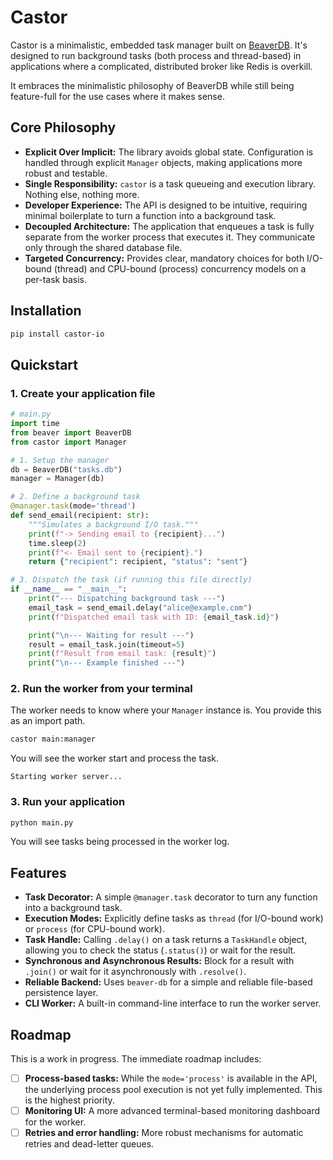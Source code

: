 # Castor

Castor is a minimalistic, embedded task manager built on [BeaverDB](https://github.com/apiad/beaver). It's designed to run background tasks (both process and thread-based) in applications where a complicated, distributed broker like Redis is overkill.

It embraces the minimalistic philosophy of BeaverDB while still being feature-full for the use cases where it makes sense.

## Core Philosophy

- **Explicit Over Implicit:** The library avoids global state. Configuration is handled through explicit `Manager` objects, making applications more robust and testable.
- **Single Responsibility:** `castor` is a task queueing and execution library. Nothing else, nothing more.
- **Developer Experience:** The API is designed to be intuitive, requiring minimal boilerplate to turn a function into a background task.
- **Decoupled Architecture:** The application that enqueues a task is fully separate from the worker process that executes it. They communicate only through the shared database file.
- **Targeted Concurrency:** Provides clear, mandatory choices for both I/O-bound (thread) and CPU-bound (process) concurrency models on a per-task basis.

## Installation

```bash
pip install castor-io
```

## Quickstart

### 1.  Create your application file

```python
# main.py
import time
from beaver import BeaverDB
from castor import Manager

# 1. Setup the manager
db = BeaverDB("tasks.db")
manager = Manager(db)

# 2. Define a background task
@manager.task(mode='thread')
def send_email(recipient: str):
    """Simulates a background I/O task."""
    print(f"-> Sending email to {recipient}...")
    time.sleep(2)
    print(f"<- Email sent to {recipient}.")
    return {"recipient": recipient, "status": "sent"}

# 3. Dispatch the task (if running this file directly)
if __name__ == "__main__":
    print("--- Dispatching background task ---")
    email_task = send_email.delay("alice@example.com")
    print(f"Dispatched email task with ID: {email_task.id}")

    print("\n--- Waiting for result ---")
    result = email_task.join(timeout=5)
    print(f"Result from email task: {result}")
    print("\n--- Example finished ---")
```

### 2. Run the worker from your terminal

The worker needs to know where your `Manager` instance is. You provide this as an import path.

```bash
castor main:manager
```

You will see the worker start and process the task.

```
Starting worker server...
```

### 3. Run your application

```bash
python main.py
```

You will see tasks being processed in the worker log.

## Features

- **Task Decorator:** A simple `@manager.task` decorator to turn any function into a background task.
- **Execution Modes:** Explicitly define tasks as `thread` (for I/O-bound work) or `process` (for CPU-bound work).
- **Task Handle:** Calling `.delay()` on a task returns a `TaskHandle` object, allowing you to check the status (`.status()`) or wait for the result.
- **Synchronous and Asynchronous Results:** Block for a result with `.join()` or wait for it asynchronously with `.resolve()`.
- **Reliable Backend:** Uses `beaver-db` for a simple and reliable file-based persistence layer.
- **CLI Worker:** A built-in command-line interface to run the worker server.

## Roadmap

This is a work in progress. The immediate roadmap includes:

- [ ] **Process-based tasks:** While the `mode='process'` is available in the API, the underlying process pool execution is not yet fully implemented. This is the highest priority.
- [ ] **Monitoring UI:** A more advanced terminal-based monitoring dashboard for the worker.
- [ ] **Retries and error handling:** More robust mechanisms for automatic retries and dead-letter queues.
